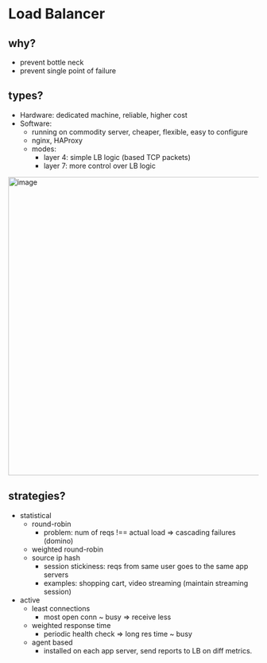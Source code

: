# Load Balancer

## why?
- prevent bottle neck
- prevent single point of failure

## types?
- Hardware: dedicated machine, reliable, higher cost
- Software: 
  - running on commodity server, cheaper, flexible, easy to configure
  - nginx, HAProxy
  - modes:
    - layer 4: simple LB logic (based TCP packets)
    - layer 7: more control over LB logic

<img width="600" alt="image" src="https://user-images.githubusercontent.com/28957748/159158714-91c16caf-1641-4750-b47c-738224ecd0f5.png">

## strategies?
- statistical
  - round-robin
    - problem: num of reqs !== actual load => cascading failures (domino)
  - weighted round-robin
  - source ip hash
    - session stickiness: reqs from same user goes to the same app servers
    - examples: shopping cart, video streaming (maintain streaming session)
- active
  - least connections
    - most open conn ~ busy => receive less
  - weighted response time
    - periodic health check => long res time ~ busy
  - agent based
    - installed on each app server, send reports to LB on diff metrics.
